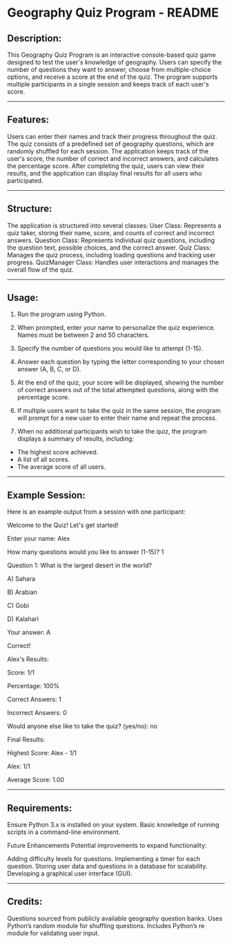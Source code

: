 Geography Quiz Program - README
===============================

Description:
----------------
This Geography Quiz Program is an interactive console-based quiz game designed to test the user's knowledge of geography.
Users can specify the number of questions they want to answer, choose from multiple-choice options, and receive a score at the end of the quiz.
The program supports multiple participants in a single session and keeps track of each user's score.

----------------
Features:
----------------
Users can enter their names and track their progress throughout the quiz.
The quiz consists of a predefined set of geography questions, which are randomly shuffled for each session.
The application keeps track of the user's score, the number of correct and incorrect answers, and calculates the percentage score.
After completing the quiz, users can view their results, and the application can display final results for all users who participated.

----------------
Structure:
----------------
The application is structured into several classes:
User Class: Represents a quiz taker, storing their name, score, and counts of correct and incorrect answers.
Question Class: Represents individual quiz questions, including the question text, possible choices, and the correct answer.
Quiz Class: Manages the quiz process, including loading questions and tracking user progress.
QuizManager Class: Handles user interactions and manages the overall flow of the quiz.

----------------
Usage:
----------------
1. Run the program using Python.

2. When prompted, enter your name to personalize the quiz experience. Names must be between 2 and 50 characters.

3. Specify the number of questions you would like to attempt (1-15).

4. Answer each question by typing the letter corresponding to your chosen answer (A, B, C, or D).

5. At the end of the quiz, your score will be displayed, showing the number of correct answers out of the total attempted questions, along with the percentage score.

6. If multiple users want to take the quiz in the same session, the program will prompt for a new user to enter their name and repeat the process.

7. When no additional participants wish to take the quiz, the program displays a summary of results, including:
- The highest score achieved.
- A list of all scores.
- The average score of all users.

----------------
Example Session:
----------------
Here is an example output from a session with one participant:

Welcome to the Quiz! Let's get started!

Enter your name: Alex

How many questions would you like to answer (1-15)? 1

Question 1: What is the largest desert in the world?

A) Sahara

B) Arabian

C) Gobi

D) Kalahari

Your answer: A

Correct!

Alex's Results:

Score: 1/1

Percentage: 100%

Correct Answers: 1

Incorrect Answers: 0

Would anyone else like to take the quiz? (yes/no): no

Final Results:

Highest Score: Alex - 1/1

Alex: 1/1

Average Score: 1.00

----------------
Requirements:
----------------
Ensure Python 3.x is installed on your system.
Basic knowledge of running scripts in a command-line environment.

Future Enhancements
Potential improvements to expand functionality:

Adding difficulty levels for questions.
Implementing a timer for each question.
Storing user data and questions in a database for scalability.
Developing a graphical user interface (GUI).

----------------
Credits:
----------------
Questions sourced from publicly available geography question banks.
Uses Python’s random module for shuffling questions.
Includes Python’s re module for validating user input.
